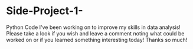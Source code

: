 # Side-Project-1-
Python Code I've been working on to improve my skills in data analysis! Please take a look 
if you wish and leave a comment noting what could be worked on or if you learned something 
interesting today! Thanks so much!
